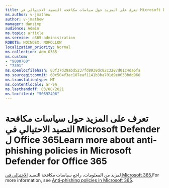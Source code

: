 ```yaml
---
title: تعرف على المزيد حول سياسات مكافحة التصيد الاحتيالي في Microsoft Defender ل Office 365
ms.author: v-jmathew
author: v-jmathew
manager: dansimp
audience: Admin
ms.topic: article
ms.service: o365-administration
ROBOTS: NOINDEX, NOFOLLOW
localization_priority: Normal
ms.collection: Adm_O365
ms.custom:
- "9000760"
- "7391"
ms.openlocfilehash: 03f37d29abd5237fd8938dc82c3287d01c4da6fa
ms.sourcegitcommit: 60c504f3ac187eaf1141b3ba701d9e0633bdd968
ms.translationtype: MT
ms.contentlocale: ar-SA
ms.lasthandoff: 03/08/2021
ms.locfileid: "50692496"
---
```

# <a name="learn-more-about-anti-phishing-policies-in-microsoft-defender-for-office-365"></a><span data-ttu-id="d04ad-102">تعرف على المزيد حول سياسات مكافحة التصيد الاحتيالي في Microsoft Defender ل Office 365</span><span class="sxs-lookup"><span data-stu-id="d04ad-102">Learn more about anti-phishing policies in Microsoft Defender for Office 365</span></span>

<span data-ttu-id="d04ad-103">لمزيد من المعلومات، راجع سياسات مكافحة التصيد [الاحتيالي في Microsoft 365.](https://go.microsoft.com/fwlink/?linkid=2092235)</span><span class="sxs-lookup"><span data-stu-id="d04ad-103">For more information, see [Anti-phishing policies in Microsoft 365](https://go.microsoft.com/fwlink/?linkid=2092235).</span></span>
